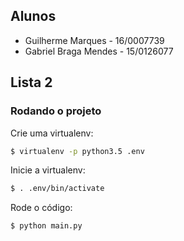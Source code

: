 ## Alunos
* Guilherme Marques - 16/0007739
* Gabriel Braga Mendes - 15/0126077

## Lista 2

### Rodando o projeto

Crie uma  virtualenv:

```bash
$ virtualenv -p python3.5 .env
```

Inicie a virtualenv:

```bash
$ . .env/bin/activate
```

Rode o código:

```bash
$ python main.py
```
